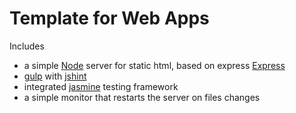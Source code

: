 # Template for Web Apps

Includes
- a simple [Node](https://nodejs.org "Node.js") server for static html, based on express [Express](http://expressjs.com/ "Express Framework") 
- [gulp](http://gulpjs.com/) with [jshint](http://jshint.com/)
- integrated [jasmine](http://jasmine.github.io/) testing framework
- a simple monitor that restarts the server on files changes
